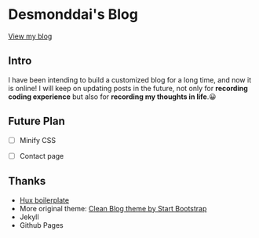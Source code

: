 # Desmonddai's Blog

[View my blog](http://desmonddai.me)

## Intro

I have been intending to build a customized blog for a long time, and now it is online! I will keep on updating posts in the future, not only for **recording coding experience** but also for **recording my thoughts in life**.:grinning:

## Future Plan

- [ ] Minify CSS
- [ ] Contact page


## Thanks

- [Hux boilerplate](https://github.com/Huxpro/huxblog-boilerplate)
- More original theme: [Clean Blog theme by Start Bootstrap](https://github.com/BlackrockDigital/startbootstrap-clean-blog-jekyll)
- Jekyll
- Github Pages
